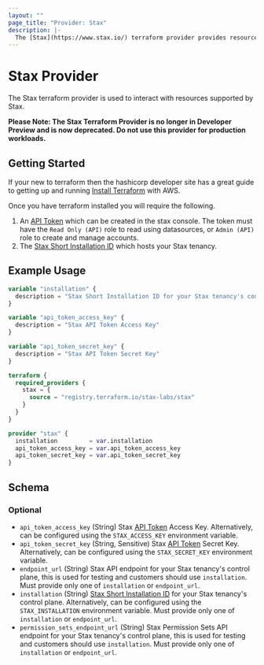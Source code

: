 ```yaml
---
layout: ""
page_title: "Provider: Stax"
description: |-
  The [Stax](https://www.stax.io/) terraform provider provides resources to interact with the [Stax API](https://support.stax.io/hc/en-us/articles/4447453523343-Using-the-Stax-API).
---
```


# Stax Provider

The Stax terraform provider is used to interact with resources supported by Stax.

**Please Note: The Stax Terraform Provider is no longer in Developer Preview and is now deprecated. Do not use this provider for production workloads.**

## Getting Started

If your new to terraform then the hashicorp developer site has a great guide to getting up and running [Install Terraform](https://developer.hashicorp.com/terraform/tutorials/aws-get-started/install-cli) with AWS.

Once you have terraform installed you will require the following.

1. An [API Token](https://www.stax.io/developer/api-tokens/) which can be created in the stax console. The token must have the `Read Only (API)` role to read using datasources, or `Admin (API)` role to create and manage accounts.
2. The [Stax Short Installation ID](https://support.stax.io/hc/en-us/articles/4537150525071-Stax-Installation-Regions) which hosts your Stax tenancy.

## Example Usage

```terraform
variable "installation" {
  description = "Stax Short Installation ID for your Stax tenancy's control plane"
}

variable "api_token_access_key" {
  description = "Stax API Token Access Key"
}

variable "api_token_secret_key" {
  description = "Stax API Token Secret Key"
}

terraform {
  required_providers {
    stax = {
      source = "registry.terraform.io/stax-labs/stax"
    }
  }
}

provider "stax" {
  installation         = var.installation
  api_token_access_key = var.api_token_access_key
  api_token_secret_key = var.api_token_secret_key
}
```

<!-- schema generated by tfplugindocs -->
## Schema

### Optional

- `api_token_access_key` (String) Stax [API Token](https://www.stax.io/developer/api-tokens/) Access Key. Alternatively, can be configured using the `STAX_ACCESS_KEY` environment variable.
- `api_token_secret_key` (String, Sensitive) Stax [API Token](https://www.stax.io/developer/api-tokens/) Secret Key. Alternatively, can be configured using the `STAX_SECRET_KEY` environment variable.
- `endpoint_url` (String) Stax API endpoint for your Stax tenancy's control plane, this is used for testing and customers should use `installation`. Must provide only one of `installation` or `endpoint_url`.
- `installation` (String) [Stax Short Installation ID](https://support.stax.io/hc/en-us/articles/4537150525071-Stax-Installation-Regions) for your Stax tenancy's control plane. Alternatively, can be configured using the `STAX_INSTALLATION` environment variable. Must provide only one of `installation` or `endpoint_url`.
- `permission_sets_endpoint_url` (String) Stax Permission Sets API endpoint for your Stax tenancy's control plane, this is used for testing and customers should use `installation`. Must provide only one of `installation` or `endpoint_url`.